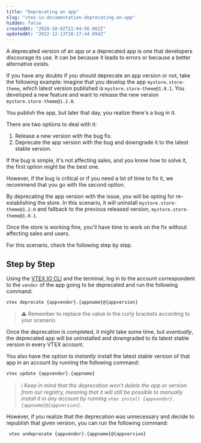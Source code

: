 ```yaml
---
title: "Deprecating an app"
slug: "vtex-io-documentation-deprecating-an-app"
hidden: false
createdAt: "2020-10-02T21:04:56.062Z"
updatedAt: "2022-12-13T20:17:44.894Z"
---
```

A deprecated version of an app or a deprecated app is one that developers discourage its use. It can be because it leads to errors or because a better alternative exists.

If you have any doubts if you should deprecate an app version or not, take the following example: imagine that you develop the app `mystore.store-theme`, which latest version published is `mystore.store-theme@1.0.1`. You developed a new feature and want to release the new version `mystore.store-theme@1.2.0`.

You publish the app, but later that day, you realize there's a bug in it.

There are two options to deal with it:

1. Release a new version with the bug fix.
2. Deprecate the app version with the bug and downgrade it to the latest stable version.

If the bug is simple, it's not affecting sales, and you know how to solve it, the first option might be the best one.

However, if the bug is critical or if you need a lot of time to fix it, we recommend that you go with the second option.

By deprecating the app version with the issue, you will be opting for re-establishing the store. In this scenario, it will uninstall `mystore.store-theme@1.2.0` and fallback to the previous released version, `mystore.store-theme@1.0.1`.

Once the store is working fine, you'll have time to work on the fix without affecting sales and users.

For this scenario, check the following step by step.

## Step by Step

Using the [VTEX IO CLI](https://developers.vtex.com/vtex-developer-docs/docs/vtex-io-documentation-vtex-io-cli-installation-and-command-reference) and the terminal, log in to the account correspondent to the `vendor` of the app going to be deprecated and run the following command:

```sh
vtex deprecate {appvendor}.{appname}@{appversion}
```

>⚠️ Remember to replace the value in the curly brackets according to your scenario.

Once the deprecation is completed, it might take some time, but *eventually*, the deprecated app will be uninstalled and downgraded to its latest stable version in every VTEX account.

You also have the option to *instantly* install the latest stable version of that app in an account by running the following command:

```sh
vtex update {appvendor}.{appname}
```

> ℹ *Keep in mind that the deprecation won't delete the app or version from our registry, meaning that it will still be possible to manually install it in any account by running `vtex install {appvendor}.{appname}@{appversion}`.*

However, if you realize that the deprecation was unnecessary and decide to republish that given version, you can run the following command:

```sh
 vtex undeprecate {appvendor}.{appname}@{appversion}
```

